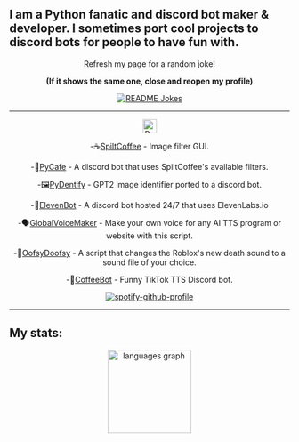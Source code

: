 ## I am a Python fanatic and discord bot maker & developer. I sometimes port cool projects to discord bots for people to have fun with.

<div align='center'>
  Refresh my page for a random joke! 
  
  **(If it shows the same one, close and reopen my profile)**
  
  <a href="https://readme-jokes.vercel.app"><img align="center" src="https://readme-jokes.vercel.app/api" alt="README Jokes">
</a>
</div>

---

<div align='center'>
  <img src="https://api.jm26.net/badge/beta?g&label=Python&icon=f3e2&message=Projects&color=1800cc&format=jpg" height="25px" alt="Python Projects">  
  
  -☕[SpiltCoffee](https://github.com/ColdCawfee/SpiltCoffee) - Image filter GUI.
  
  -🍵[PyCafe](https://github.com/ColdCawfee/PyCafe) - A discord bot that uses SpiltCoffee's available filters.

  -🖼️[PyDentify](https://github.com/ColdCawfee/PyDentify) - GPT2 image identifier ported to a discord bot.

  -🤖[ElevenBot](https://github.com/elevenlabs/discord-bot) - A discord bot hosted 24/7 that uses ElevenLabs.io

  -🗣️[GlobalVoiceMaker](https://github.com/ColdCawfee/GlobalVoiceMaker) - Make your own voice for any AI TTS program or website with this script.

  -🔁[OofsyDoofsy](https://github.com/ColdCawfee/OofsyDoofsy) - A script that changes the Roblox's new death sound to a sound file of your choice.

  -🎵[CoffeeBot](https://github.com/ColdCawfee/CoffeeBot) - Funny TikTok TTS Discord bot.

  [![spotify-github-profile](https://spotify-github-profile.vercel.app/api/view?uid=31t3lawhonaf74wigzzclcx3hfq4&cover_image=true&theme=novatorem&show_offline=false&background_color=121212&interchange=false&bar_color=53b14f&bar_color_cover=false)](https://spotify-github-profile.vercel.app/api/view?uid=31t3lawhonaf74wigzzclcx3hfq4&redirect=true)
</div>

---

## My stats:

<div align="center">
  <img src="https://github-readme-stats.vercel.app/api/top-langs?locale=en&hide_title=false&layout=compact&card_width=320&langs_count=5&theme=dracula&hide_border=false&username=Vessel-Legends" height="150" alt="languages graph"/>
  
</div>
